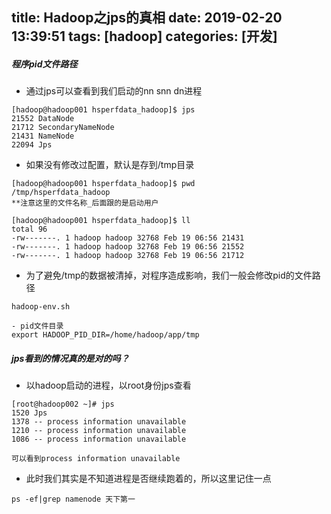 title: Hadoop之jps的真相
date: 2019-02-20 13:39:51
tags: [hadoop]
categories: [开发]
---
##### 程序pid文件路径
- 通过jps可以查看到我们启动的nn snn dn进程
```
[hadoop@hadoop001 hsperfdata_hadoop]$ jps
21552 DataNode
21712 SecondaryNameNode
21431 NameNode
22094 Jps
```

<!--more-->

- 如果没有修改过配置，默认是存到/tmp目录
```
[hadoop@hadoop001 hsperfdata_hadoop]$ pwd
/tmp/hsperfdata_hadoop
**注意这里的文件名称_后面跟的是启动用户

[hadoop@hadoop001 hsperfdata_hadoop]$ ll
total 96
-rw-------. 1 hadoop hadoop 32768 Feb 19 06:56 21431
-rw-------. 1 hadoop hadoop 32768 Feb 19 06:56 21552
-rw-------. 1 hadoop hadoop 32768 Feb 19 06:56 21712
```

- 为了避免/tmp的数据被清掉，对程序造成影响，我们一般会修改pid的文件路径
```
hadoop-env.sh

- pid文件目录
export HADOOP_PID_DIR=/home/hadoop/app/tmp
```

##### jps看到的情况真的是对的吗？
- 以hadoop启动的进程，以root身份jps查看
```
[root@hadoop002 ~]# jps
1520 Jps
1378 -- process information unavailable
1210 -- process information unavailable
1086 -- process information unavailable

可以看到process information unavailable
```
- 此时我们其实是不知道进程是否继续跑着的，所以这里记住一点
```
ps -ef|grep namenode 天下第一
```